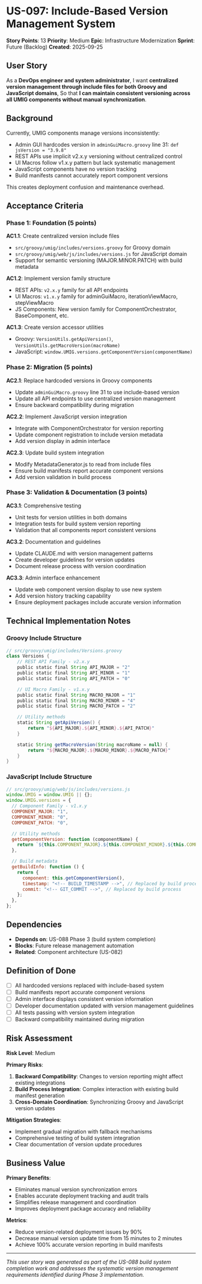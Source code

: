 # US-097: Include-Based Version Management System

**Story Points**: 13
**Priority**: Medium
**Epic**: Infrastructure Modernization
**Sprint**: Future (Backlog)
**Created**: 2025-09-25

## User Story

As a **DevOps engineer and system administrator**,
I want **centralized version management through include files for both Groovy and JavaScript domains**,
So that **I can maintain consistent versioning across all UMIG components without manual synchronization**.

## Background

Currently, UMIG components manage versions inconsistently:

- Admin GUI hardcodes version in `adminGuiMacro.groovy` line 31: `def jsVersion = "3.9.8"`
- REST APIs use implicit v2.x.y versioning without centralized control
- UI Macros follow v1.x.y pattern but lack systematic management
- JavaScript components have no version tracking
- Build manifests cannot accurately report component versions

This creates deployment confusion and maintenance overhead.

## Acceptance Criteria

### Phase 1: Foundation (5 points)

**AC1.1**: Create centralized version include files

- `src/groovy/umig/includes/versions.groovy` for Groovy domain
- `src/groovy/umig/web/js/includes/versions.js` for JavaScript domain
- Support for semantic versioning (MAJOR.MINOR.PATCH) with build metadata

**AC1.2**: Implement version family structure

- REST APIs: `v2.x.y` family for all API endpoints
- UI Macros: `v1.x.y` family for adminGuiMacro, iterationViewMacro, stepViewMacro
- JS Components: New version family for ComponentOrchestrator, BaseComponent, etc.

**AC1.3**: Create version accessor utilities

- Groovy: `VersionUtils.getApiVersion()`, `VersionUtils.getMacroVersion(macroName)`
- JavaScript: `window.UMIG.versions.getComponentVersion(componentName)`

### Phase 2: Migration (5 points)

**AC2.1**: Replace hardcoded versions in Groovy components

- Update `adminGuiMacro.groovy` line 31 to use include-based version
- Update all API endpoints to use centralized version management
- Ensure backward compatibility during migration

**AC2.2**: Implement JavaScript version integration

- Integrate with ComponentOrchestrator for version reporting
- Update component registration to include version metadata
- Add version display in admin interface

**AC2.3**: Update build system integration

- Modify MetadataGenerator.js to read from include files
- Ensure build manifests report accurate component versions
- Add version validation in build process

### Phase 3: Validation & Documentation (3 points)

**AC3.1**: Comprehensive testing

- Unit tests for version utilities in both domains
- Integration tests for build system version reporting
- Validation that all components report consistent versions

**AC3.2**: Documentation and guidelines

- Update CLAUDE.md with version management patterns
- Create developer guidelines for version updates
- Document release process with version coordination

**AC3.3**: Admin interface enhancement

- Update web component version display to use new system
- Add version history tracking capability
- Ensure deployment packages include accurate version information

## Technical Implementation Notes

### Groovy Include Structure

```groovy
// src/groovy/umig/includes/Versions.groovy
class Versions {
    // REST API Family - v2.x.y
    public static final String API_MAJOR = "2"
    public static final String API_MINOR = "1"
    public static final String API_PATCH = "0"

    // UI Macro Family - v1.x.y
    public static final String MACRO_MAJOR = "1"
    public static final String MACRO_MINOR = "4"
    public static final String MACRO_PATCH = "2"

    // Utility methods
    static String getApiVersion() {
        return "${API_MAJOR}.${API_MINOR}.${API_PATCH}"
    }

    static String getMacroVersion(String macroName = null) {
        return "${MACRO_MAJOR}.${MACRO_MINOR}.${MACRO_PATCH}"
    }
}
```

### JavaScript Include Structure

```javascript
// src/groovy/umig/web/js/includes/versions.js
window.UMIG = window.UMIG || {};
window.UMIG.versions = {
  // Component Family - v1.x.y
  COMPONENT_MAJOR: "1",
  COMPONENT_MINOR: "0",
  COMPONENT_PATCH: "0",

  // Utility methods
  getComponentVersion: function (componentName) {
    return `${this.COMPONENT_MAJOR}.${this.COMPONENT_MINOR}.${this.COMPONENT_PATCH}`;
  },

  // Build metadata
  getBuildInfo: function () {
    return {
      component: this.getComponentVersion(),
      timestamp: "<!-- BUILD_TIMESTAMP -->", // Replaced by build process
      commit: "<!-- GIT_COMMIT -->", // Replaced by build process
    };
  },
};
```

## Dependencies

- **Depends on**: US-088 Phase 3 (build system completion)
- **Blocks**: Future release management automation
- **Related**: Component architecture (US-082)

## Definition of Done

- [ ] All hardcoded versions replaced with include-based system
- [ ] Build manifests report accurate component versions
- [ ] Admin interface displays consistent version information
- [ ] Developer documentation updated with version management guidelines
- [ ] All tests passing with version system integration
- [ ] Backward compatibility maintained during migration

## Risk Assessment

**Risk Level**: Medium

**Primary Risks**:

1. **Backward Compatibility**: Changes to version reporting might affect existing integrations
2. **Build Process Integration**: Complex interaction with existing build manifest generation
3. **Cross-Domain Coordination**: Synchronizing Groovy and JavaScript version updates

**Mitigation Strategies**:

- Implement gradual migration with fallback mechanisms
- Comprehensive testing of build system integration
- Clear documentation of version update procedures

## Business Value

**Primary Benefits**:

- Eliminates manual version synchronization errors
- Enables accurate deployment tracking and audit trails
- Simplifies release management and coordination
- Improves deployment package accuracy and reliability

**Metrics**:

- Reduce version-related deployment issues by 90%
- Decrease manual version update time from 15 minutes to 2 minutes
- Achieve 100% accurate version reporting in build manifests

---

_This user story was generated as part of the US-088 build system completion work and addresses the systematic version management requirements identified during Phase 3 implementation._

